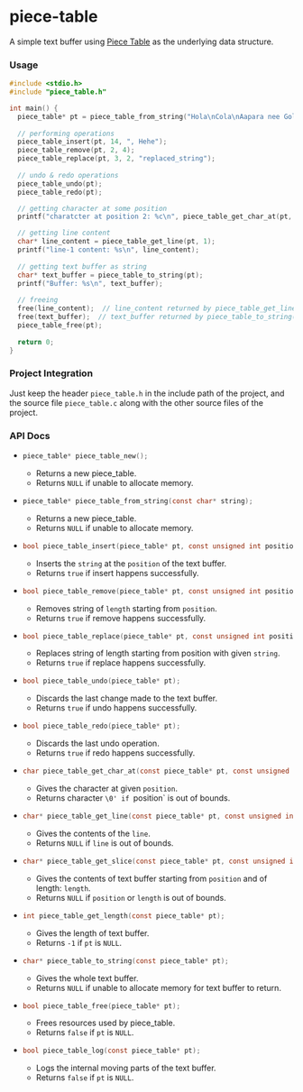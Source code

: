 # piece-table
A simple text buffer using [Piece Table](https://en.wikipedia.org/wiki/Piece_table) as the underlying data structure.

### Usage
```c
#include <stdio.h>
#include "piece_table.h"

int main() {
  piece_table* pt = piece_table_from_string("Hola\nCola\nAapara nee Gola!");
  
  // performing operations
  piece_table_insert(pt, 14, ", Hehe");
  piece_table_remove(pt, 2, 4);
  piece_table_replace(pt, 3, 2, "replaced_string");
  
  // undo & redo operations
  piece_table_undo(pt);
  piece_table_redo(pt);

  // getting character at some position
  printf("charatcter at position 2: %c\n", piece_table_get_char_at(pt, 2));

  // getting line content
  char* line_content = piece_table_get_line(pt, 1);
  printf("line-1 content: %s\n", line_content);
  
  // getting text buffer as string
  char* text_buffer = piece_table_to_string(pt);
  printf("Buffer: %s\n", text_buffer);
  
  // freeing
  free(line_content);  // line_content returned by piece_table_get_line() should be freed!
  free(text_buffer);  // text_buffer returned by piece_table_to_string() should be freed!
  piece_table_free(pt);
  
  return 0;
}
```

### Project Integration
Just keep the header `piece_table.h` in the include path of the project, and the source file `piece_table.c` along with the other source files of the project.

### API Docs
- ```c
  piece_table* piece_table_new();
  ```
  - Returns a new piece_table.
  - Returns `NULL` if unable to allocate memory.
- ```c
  piece_table* piece_table_from_string(const char* string);
  ```
  - Returns a new piece_table.
  - Returns `NULL` if unable to allocate memory.
- ```c
  bool piece_table_insert(piece_table* pt, const unsigned int position, const char* string);
  ```
  - Inserts the `string` at the `position` of the text buffer.
  - Returns `true` if insert happens successfully.
- ```c
  bool piece_table_remove(piece_table* pt, const unsigned int position, const unsigned int length);
  ```
  - Removes string of `length` starting from `position`.
  - Returns `true` if remove happens successfully.
- ```c
  bool piece_table_replace(piece_table* pt, const unsigned int position, const unsigned int length, const char* string);
  ```
  - Replaces string of length starting from position with given `string`.
  - Returns `true` if replace happens successfully.
- ```c
  bool piece_table_undo(piece_table* pt);
  ```
  - Discards the last change made to the text buffer.
  - Returns `true` if undo happens successfully.
- ```c
  bool piece_table_redo(piece_table* pt);
  ```
  - Discards the last undo operation.
  - Returns `true` if redo happens successfully.
- ```c
  char piece_table_get_char_at(const piece_table* pt, const unsigned int position);
  ```
  - Gives the character at given `position`.
  - Returns character `\0' if `position` is out of bounds.
- ```c
  char* piece_table_get_line(const piece_table* pt, const unsigned int line);
  ```
  - Gives the contents of the `line`.
  - Returns `NULL` if `line` is out of bounds.
- ```c
  char* piece_table_get_slice(const piece_table* pt, const unsigned int position, const unsigned int length);
  ```
  - Gives the contents of text buffer starting from `position` and of length: `length`.
  - Returns `NULL` if `position` or `length` is out of bounds.
- ```c
  int piece_table_get_length(const piece_table* pt);
  ```
  - Gives the length of text buffer.
  - Returns `-1` if `pt` is `NULL`.
- ```c
  char* piece_table_to_string(const piece_table* pt);
  ```
  - Gives the whole text buffer.
  - Returns `NULL` if unable to allocate memory for text buffer to return.
- ```c
  bool piece_table_free(piece_table* pt);
  ```
  - Frees resources used by piece_table.
  - Returns `false` if `pt` is `NULL`.
- ```c
  bool piece_table_log(const piece_table* pt);
  ```
  - Logs the internal moving parts of the text buffer.
  - Returns `false` if `pt` is `NULL`.
